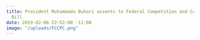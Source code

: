 ```yaml
---
title: President Muhammadu Buhari assents to Federal Competition and Consumer Protection
  Bill
date: 2019-02-06 22:52:00 -11:00
image: "/uploads/FCCPC.png"
---
```


